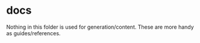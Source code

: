 # docs

Nothing in this folder is used for generation/content. These are more handy as guides/references.